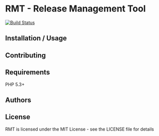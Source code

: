 RMT - Release Management Tool
=============================

[![Build Status](https://secure.travis-ci.org/jeanmonod/RD.png?branch=master)](http://travis-ci.org/jeanmonod/RD)

Installation / Usage
--------------------


Contributing
------------

Requirements
------------

PHP 5.3+

Authors
-------

License
-------

RMT is licensed under the MIT License - see the LICENSE file for details